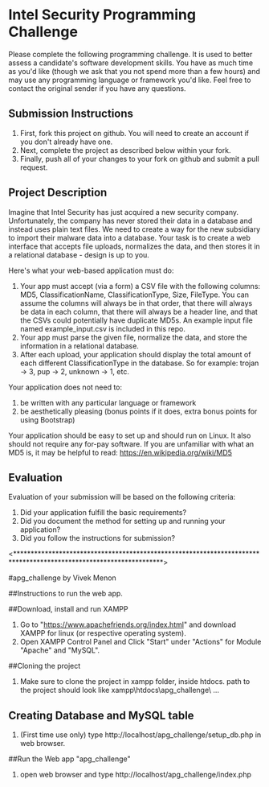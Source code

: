 
# Intel Security Programming Challenge
Please complete the following programming challenge.  It is used to better assess a candidate's software development skills.   You have as much time as you'd like (though we ask that you not spend more than a few hours) and may use any programming language or framework you'd like.  Feel free to contact the original sender if you have any questions.

## Submission Instructions
1. First, fork this project on github.  You will need to create an account if you don't already have one.
1. Next, complete the project as described below within your fork.
1. Finally, push all of your changes to your fork on github and submit a pull request.

## Project Description
Imagine that Intel Security has just acquired a new security company.  Unfortunately, the company has never stored their data in a database and instead uses plain text files.  We need to create a way for the new subsidiary to import their malware data into a database.  Your task is to create a web interface that accepts file uploads, normalizes the data, and then stores it in a relational database - design is up to you.

Here's what your web-based application must do:

1. Your app must accept (via a form) a CSV file with the following columns: MD5, ClassificationName, ClassificationType, Size, FileType.  You can assume the columns will always be in that order, that there will always be data in each column, that there will always be a header line, and that the CSVs could potentially have duplicate MD5s.  An example input file named example_input.csv is included in this repo.
1. Your app must parse the given file, normalize the data, and store the information in a relational database.
1. After each upload, your application should display the total amount of each different ClassificationType in the database.  So for example: trojan -> 3, pup -> 2, unknown -> 1, etc.

Your application does not need to:

1. be written with any particular language or framework
1. be aesthetically pleasing (bonus points if it does, extra bonus points for using Bootstrap)

Your application should be easy to set up and should run on Linux.  It also should not require any for-pay software.  If you are unfamiliar with what an MD5 is, it may be helpful to read: https://en.wikipedia.org/wiki/MD5

## Evaluation
Evaluation of your submission will be based on the following criteria:

1. Did your application fulfill the basic requirements?
1. Did you document the method for setting up and running your application?
1. Did you follow the instructions for submission?


<******************************************************************************************************************>

#apg_challenge by Vivek Menon

##Instructions to run the web app.

##Download, install and run XAMPP
1. Go to "https://www.apachefriends.org/index.html" and download XAMPP for linux (or respective operating system).
2. Open XAMPP Control Panel and Click "Start" under "Actions" for Module "Apache" and "MySQL".

##Cloning the project
1. Make sure to clone the project in xampp folder, inside htdocs.
	path to the project should look like xampp\htdocs\apg_challenge\ ...

## Creating Database and MySQL table
1. (First time use only) type http://localhost/apg_challenge/setup_db.php in web browser.

##Run the Web app "apg_challenge"
1. open web browser and type http://localhost/apg_challenge/index.php 
